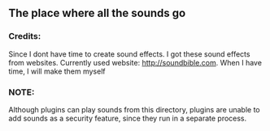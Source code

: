 ## The place where all the sounds go

### Credits:
Since I dont have time to create sound effects. I got these sound effects from websites. Currently used website: http://soundbible.com. When I have time, I will make them myself


### NOTE:
Although plugins can play sounds from this directory, plugins are unable to add sounds as a security feature, since they run in a separate process.

